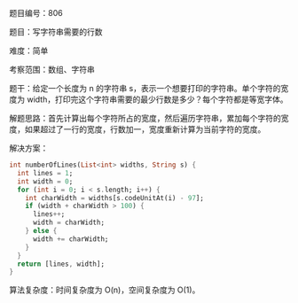 题目编号：806

题目：写字符串需要的行数

难度：简单

考察范围：数组、字符串

题干：给定一个长度为 n 的字符串 s，表示一个想要打印的字符串。单个字符的宽度为 width，打印完这个字符串需要的最少行数是多少？每个字符都是等宽字体。

解题思路：首先计算出每个字符所占的宽度，然后遍历字符串，累加每个字符的宽度，如果超过了一行的宽度，行数加一，宽度重新计算为当前字符的宽度。

解决方案：

```dart
int numberOfLines(List<int> widths, String s) {
  int lines = 1;
  int width = 0;
  for (int i = 0; i < s.length; i++) {
    int charWidth = widths[s.codeUnitAt(i) - 97];
    if (width + charWidth > 100) {
      lines++;
      width = charWidth;
    } else {
      width += charWidth;
    }
  }
  return [lines, width];
}
```

算法复杂度：时间复杂度为 O(n)，空间复杂度为 O(1)。